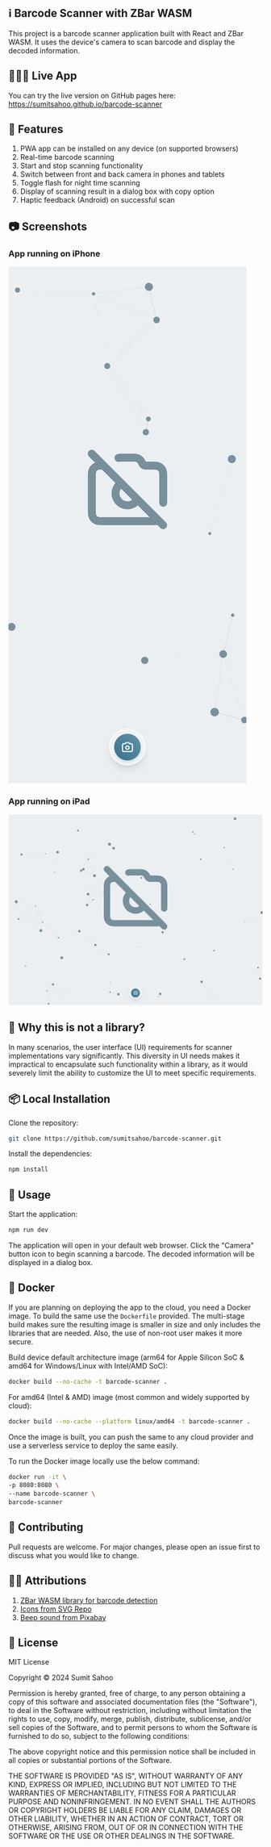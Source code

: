 ## ℹ️ Barcode Scanner with ZBar WASM

This project is a barcode scanner application built with React and ZBar WASM. It uses the device's camera to scan barcode and display the decoded information.

## 👨🏻‍💻 Live App

You can try the live version on GitHub pages here: https://sumitsahoo.github.io/barcode-scanner

## 📖 Features

1. PWA app can be installed on any device (on supported browsers)
2. Real-time barcode scanning
3. Start and stop scanning functionality
4. Switch between front and back camera in phones and tablets
5. Toggle flash for night time scanning
6. Display of scanning result in a dialog box with copy option
7. Haptic feedback (Android) on successful scan

## 📷 Screenshots

### App running on iPhone

![iPhone](public/screenshots/screenshot-1290x2796.png "App running on iPhone 15 Pro")

### App running on iPad

![iPad](public/screenshots/screenshot-2732x2048.png "App running on iPad Pro")


## 🧐 Why this is not a library?

In many scenarios, the user interface (UI) requirements for scanner implementations vary significantly. This diversity in UI needs makes it impractical to encapsulate such functionality within a library, as it would severely limit the ability to customize the UI to meet specific requirements.


## 📦 Local Installation

Clone the repository:

```bash
git clone https://github.com/sumitsahoo/barcode-scanner.git
```

Install the dependencies:

```bash
npm install
```

## 📖 Usage

Start the application:

```bash
npm run dev
```

The application will open in your default web browser. Click the "Camera" button icon to begin scanning a barcode. The decoded information will be displayed in a dialog box.

## 🚢 Docker

If you are planning on deploying the app to the cloud, you need a Docker image. To build the same use the `Dockerfile` provided. The multi-stage build makes sure the resulting image is smaller in size and only includes the libraries that are needed. Also, the use of non-root user makes it more secure.<br>

Build device default architecture image (arm64 for Apple Silicon SoC & amd64 for Windows/Linux with Intel/AMD SoC):

```bash
docker build --no-cache -t barcode-scanner .
```

For amd64 (Intel & AMD) image (most common and widely supported by cloud):

```bash
docker build --no-cache --platform linux/amd64 -t barcode-scanner .
```

Once the image is built, you can push the same to any cloud provider and use a serverless service to deploy the same easily.

To run the Docker image locally use the below command:

```bash
docker run -it \
-p 8080:8080 \
--name barcode-scanner \
barcode-scanner
```

## 💼 Contributing

Pull requests are welcome. For major changes, please open an issue first to discuss what you would like to change.

## 🙏🏻 Attributions

1. <a href="https://github.com/undecaf/zbar-wasm" title="zbar wasm">ZBar WASM library for barcode detection</a><br>
2. <a href="https://www.svgrepo.com/" title="svg icons">Icons from SVG Repo</a>
3. <a href="https://pixabay.com/sound-effects/search/beep/" title="beep sound">Beep sound from Pixabay</a>


## 📜 License

MIT License

Copyright © 2024 Sumit Sahoo

Permission is hereby granted, free of charge, to any person obtaining a copy
of this software and associated documentation files (the "Software"), to deal
in the Software without restriction, including without limitation the rights
to use, copy, modify, merge, publish, distribute, sublicense, and/or sell
copies of the Software, and to permit persons to whom the Software is
furnished to do so, subject to the following conditions:

The above copyright notice and this permission notice shall be included in all
copies or substantial portions of the Software.

THE SOFTWARE IS PROVIDED "AS IS", WITHOUT WARRANTY OF ANY KIND, EXPRESS OR
IMPLIED, INCLUDING BUT NOT LIMITED TO THE WARRANTIES OF MERCHANTABILITY,
FITNESS FOR A PARTICULAR PURPOSE AND NONINFRINGEMENT. IN NO EVENT SHALL THE
AUTHORS OR COPYRIGHT HOLDERS BE LIABLE FOR ANY CLAIM, DAMAGES OR OTHER
LIABILITY, WHETHER IN AN ACTION OF CONTRACT, TORT OR OTHERWISE, ARISING FROM,
OUT OF OR IN CONNECTION WITH THE SOFTWARE OR THE USE OR OTHER DEALINGS IN THE
SOFTWARE.
